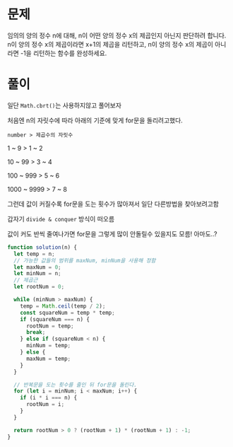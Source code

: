 # 문제

임의의 양의 정수 n에 대해, n이 어떤 양의 정수 x의 제곱인지 아닌지 판단하려 합니다.
n이 양의 정수 x의 제곱이라면 x+1의 제곱을 리턴하고, n이 양의 정수 x의 제곱이 아니라면 -1을 리턴하는 함수를 완성하세요.

# 풀이

일단 `Math.cbrt()`는 사용하지않고 풀어보자

처음엔 n의 자릿수에 따라 아래의 기준에 맞게 for문을 돌리려고했다.

`number > 제곱수의 자릿수`

1 ~ 9 > 1 ~ 2

10 ~ 99 > 3 ~ 4

100 ~ 999 > 5 ~ 6

1000 ~ 9999 > 7 ~ 8

그런데 값이 커질수록 for문을 도는 횟수가 많아져서 일단 다른방법을 찾아보려고함

갑자기 `divide & conquer` 방식이 떠오름

값이 커도 반씩 줄여나가면 for문을 그렇게 많이 안돌릴수 있을지도 모름! 아마도..?

```javascript
function solution(n) {
  let temp = n;
  // 가능한 값들의 범위를 maxNum, minNum을 사용해 정함
  let maxNum = 0;
  let minNum = n;
  // 제곱근
  let rootNum = 0;

  while (minNum > maxNum) {
    temp = Math.ceil(temp / 2);
    const squareNum = temp * temp;
    if (squareNum === n) {
      rootNum = temp;
      break;
    } else if (squareNum < n) {
      minNum = temp;
    } else {
      maxNum = temp;
    }
  }

  // 반복문을 도는 횟수를 줄인 뒤 for문을 돌린다.
  for (let i = minNum; i < maxNum; i++) {
    if (i * i === n) {
      rootNum = i;
    }
  }

  return rootNum > 0 ? (rootNum + 1) * (rootNum + 1) : -1;
}
```

